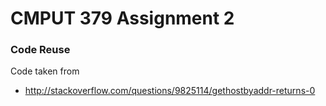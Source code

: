 # CMPUT 379 Assignment 2

### Code Reuse
Code taken from
-  http://stackoverflow.com/questions/9825114/gethostbyaddr-returns-0
